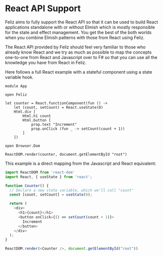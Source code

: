 # React API Support

Feliz aims to fully support the React API so that it can be used to build React applications standalone with or without Elmish which is mostly responsible for the state and effect management. You get the best of the both worlds when you combine Elmish patterns with those from React using Feliz.

The React API provided by Feliz should feel very familiar to those who already know React and we try as much as possible to map the concepts one-to-one from React and Javascript over to F# so that you can use all the knowledge you have from React in Feliz.

Here follows a full React example with a stateful component using a state variable hook.

```fsharp:stateful-counter
module App

open Feliz

let counter = React.functionComponent(fun () ->
    let (count, setCount) = React.useState(0)
    Html.div [
        Html.h1 count
        Html.button [
            prop.text "Increment"
            prop.onClick (fun _ -> setCount(count + 1))
        ]
    ])

open Browser.Dom

ReactDOM.render(counter, document.getElementById "root")
```
This example is a direct mapping from the Javascript and React equivalent:
```js
import ReactDOM from 'react-dom'
import React, { useState } from 'react';

function Counter() {
  // Declare a new state variable, which we'll call "count"
  const [count, setCount] = useState(0);

  return (
    <div>
      <h1>{count}</h1>
      <button onClick={() => setCount(count + 1)}>
        Increment
      </button>
    </div>
  );
}

ReactDOM.render(<Counter />, document.getElementById("root"))
```
